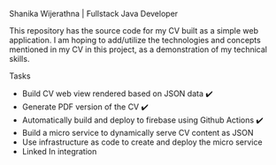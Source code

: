 Shanika Wijerathna | Fullstack Java Developer

This repository has the source code for my CV built as a simple web application. 
I am hoping to add/utilize the technologies and concepts mentioned in my CV in this project, as a demonstration of my technical skills. 

Tasks

* Build CV web view rendered based on JSON data :heavy_check_mark:
* Generate PDF version of the CV :heavy_check_mark:
* Automatically build and deploy to firebase using Github Actions :heavy_check_mark:
* Build a micro service to dynamically serve CV content as JSON
* Use infrastructure as code to create and deploy the micro service 
* Linked In integration

